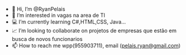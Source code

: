 - 👋 Hi, I’m @RyanPelais
- 👀 I’m interested in vagas na area de TI
- 💻 I’m currently learning C#,HTML,CSS, Java...
- 📈 I’m looking to collaborate on projetos de empresas que estão em busca de novos funcionarios 
- 📫 How to reach me wpp(955903711), email (pelais.ryan@gmail.com)

<!---
RyanPelais/RyanPelais is a ✨ special ✨ repository because its `README.md` (this file) appears on your GitHub profile.
You can click the Preview link to take a look at your changes.
--->
